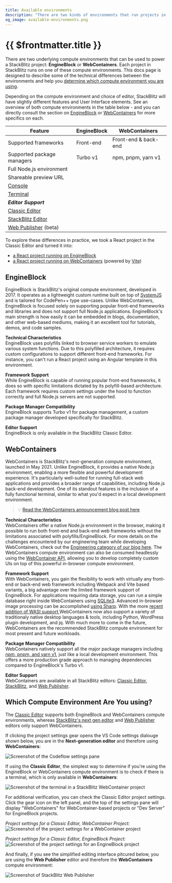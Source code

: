 ```yaml
---
title: Available environments
description: "There are two kinds of environments that run projects in StackBlitz: EngineBlock and WebContainers. Each project in StackBlitz is tied to one or the other."
og_image: available-environments.png
---
```


<script setup lang="ts">
  import SupportIcon from '@theme/components/Icons/SupportIcon.vue';
</script>

# {{ $frontmatter.title }}

There are two underlying compute environments that can be used to power a StackBlitz project: **EngineBlock** or **WebContainers**. Each project in StackBlitz runs on one of these compute environments. This docs page is designed to describe some of the technical differences between the environments and help you [determine which compute environment you are using](#which-compute-environment-are-you-using).

Depending on the compute environment and choice of editor, StackBlitz will have slightly different features and User Interface elements. See an overview of both compute environments in the table below - and you can directly consult the section on [EngineBlock](#engineblock) or [WebContainers](#webcontainers) for more specifics on each.

| Feature | EngineBlock | WebContainers |
| --- | --- | --- |
| Supported frameworks | <SupportIcon value="star-half" label="" /> Front-end | <SupportIcon value="star" label="" /> Front-end & back-end |
| Supported package managers | <SupportIcon value="star-half" label="" /> Turbo v1 | <SupportIcon value="star" label="" /> npm, pnpm, yarn v1 |
| Full Node.js environment | <SupportIcon value="no" label="Not available" /> | <SupportIcon value="yes" label="Available" /> |
| Shareable preview URL | <SupportIcon value="yes" label="Available" /> | <SupportIcon value="no" label="Not available" /> |
| [Console](/guides/user-guide/user-interface#console) | <SupportIcon value="yes" label="Available" /> | <SupportIcon value="no" label="Not available" /> |
| [Terminal](/guides/user-guide/user-interface#terminal) | <SupportIcon value="no" label="Not available" /> | <SupportIcon value="yes" label="Available" /> |
| ***Editor Support*** |  |  |
| [Classic Editor](/guides/user-guide/getting-started) | <SupportIcon value="yes" label="Available" /> | <SupportIcon value="yes" label="Available" /> |
| [StackBlitz Editor](/guides/user-guide/working-in-stackblitz-editor) | <SupportIcon value="no" label="Not available" /> | <SupportIcon value="yes" label="Available" /> |
| [Web Publisher](/guides/user-guide/content-updates-with-web-publisher) (beta) | <SupportIcon value="no" label="Not available" /> | <SupportIcon value="yes" label="Available" /> |

To explore these differences in practice, we took a React project in the Classic Editor and turned it into:

- [a React project running on EngineBlock](https://stackblitz.com/fork/react)
- [a React project running on WebContainers](https://vite.new/react) (powered by [Vite](https://vitejs.dev/))

## EngineBlock
EngineBlock is StackBlitz's original compute environment, developed in 2017. It operates as a lightweight custom runtime built on top of [SystemJS](https://github.com/systemjs/systemjs#systemjs) and is tailored for CodePen++ type use-cases. Unlike WebContainers, EngineBlock is focused solely on supporting popular front-end frameworks and libraries and does not support full Node.js applications. EngineBlock's main strength is how easily it can be embedded in blogs, documentation, and other web-based mediums, making it an excellent tool for tutorials, demos, and code samples.

**Technical Characteristics** <br>
EngineBlock uses polyfills linked to browser service workers to emulate various system functions. Due to this polyfilled architecture, it requires custom configurations to support different front-end frameworks. For instance, you can't run a React project using an Angular template in this environment.

**Framework Support** <br>
While EngineBlock is capable of running popular front-end frameworks, it does so with specific limitations dictated by its polyfill-based architecture. Each framework requires custom settings under the hood to function correctly and full Node.js servers are not supported.

**Package Manager Compatibility** <br>
EngineBlock supports Turbo v1 for package management, a custom package manager developed specifically for StackBlitz.

**Editor Support** <br> 
EngineBlock is only available in the StackBlitz Classic Editor.

## WebContainers
WebContainers is StackBlitz's next-generation compute environment, launched in May 2021. Unlike EngineBlock, it provides a native Node.js environment, enabling a more flexible and powerful development experience. It's particularly well-suited for running full-stack web applications and provides a broader range of capabilities, including Node.js back-end development. One of its standout features is the inclusion of a fully functional terminal, similar to what you'd expect in a local development environment.

> 💡 [Read the WebContainers announcement blog post here](https://blog.stackblitz.com/posts/introducing-webcontainers/)

**Technical Characteristics** <br>
WebContainers offer a native Node.js environment in the browser, making it possible to run both front-end and back-end web frameworks without the limitations associated with polyfills/EngineBlock. For more details on the challenges encountered by our engineering team while developing WebContainers, check out the [Engineering category of our blog here](https://blog.stackblitz.com/categories/engineering/). The WebContainers compute environment can also be consumed headlessly using the [WebContainer API](https://blog.stackblitz.com/posts/webcontainer-api-is-here/), allowing you to develop completely custom UIs on top of this powerful in-browser compute environment.

**Framework Support**  
With WebContainers, you gain the flexibility to work with virtually any front-end or back-end web framework including Webpack and Vite based variants, a big advantage over the limited framework support of EngineBlock. For applications requiring data storage, you can run a simple database right inside WebContainers using [SQLite3](https://blog.stackblitz.com/posts/introducing-sqlite3-webcontainers-support/). Advanced in-browser image processing can be accomplished [using Sharp](https://blog.stackblitz.com/posts/bringing-sharp-to-wasm-and-webcontainers/). With the more [recent addition of WASI support](https://blog.stackblitz.com/posts/announcing-wasi/),WebContainers now also support a variety of traditionaly native desktop languages & tools, including Python, WordPress plugin development, and jq. With much more to come in the future, WebContainers are the recommended StackBlitz compute environment for most present and future workloads.

**Package Manager Compatibility** <br>
WebContainers natively support all the major package managers including [npm, pnpm, and yarn v1](https://blog.stackblitz.com/posts/announcing-native-package-manager-support/), just like a local development environment. This offers a more production grade approach to managing dependencies compared to EngineBlock's Turbo v1.

**Editor Support** <br>
WebContainers are available in all StackBlitz editors: [Classic Editor](/guides/user-guide/getting-started), [StackBlitz](/guides/user-guide/working-in-stackblitz-editor), and [Web Publisher](/guides/user-guide/content-updates-with-web-publisher).

## Which Compute Environment Are You using?

The [Classic Editor](/guides/user-guide/getting-started) supports both EngineBlock and WebContainers compute environments, whereas [StackBlitz's next gen editor](/guides/user-guide/working-in-stackblitz-editor) and [Web Publisher](/guides/user-guide/content-updates-with-web-publisher) editors only support WebContainers.

If clicking the project settings gear opens the VS Code settings dialouge shown below, you are in the **Next-generation editor** and therefore using **WebContainers**:

![Screenshot of the Codeflow settings pane](./assets/codeflow-settings.png)

If using the **Classic Editor**, the simplest way to determine if you're using the EngineBlock or WebContainers compute environment is to check if there is a terminal, which is only available in **WebContainers**:

![Screenshot of the terminal in a StackBlitz WebContainer project](./assets/stackblitz_terminal.png)

For additional verification, you can check the Classic Editor project settings. Click the gear icon on the left panel, and the top of the settings pane will display "WebContainers" for WebContainer-based projects or "Dev Server" for EngineBlock projects. 

_Project settings for a Classic Editor, WebContainer Project:_
![Screenshot of the project settings for a WebContainer project](./assets/webcontainer_settings.png)

_Project settings for a Classic Editor, EngineBlock Project:_
![Screenshot of the project settings for an EngineBlock project](./assets/engineblock_settings_devserver.png)

And finally, if you see the simplified editing interface pitcured below, you are using the **Web Publisher** editor and therefore the **WebContainers** compute environment:

![Screenshot of StackBlitz Web Publisher](./assets/wp-whole.png)